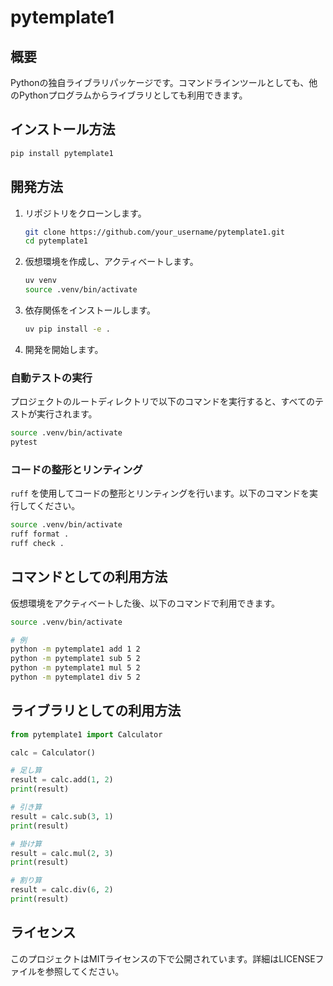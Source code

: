 # pytemplate1

## 概要
Pythonの独自ライブラリパッケージです。コマンドラインツールとしても、他のPythonプログラムからライブラリとしても利用できます。

## インストール方法

```bash
pip install pytemplate1
```

## 開発方法

1. リポジトリをクローンします。
   ```bash
   git clone https://github.com/your_username/pytemplate1.git
   cd pytemplate1
   ```
2. 仮想環境を作成し、アクティベートします。
   ```bash
   uv venv
   source .venv/bin/activate
   ```
3. 依存関係をインストールします。
   ```bash
   uv pip install -e .
   ```
4. 開発を開始します。

### 自動テストの実行

プロジェクトのルートディレクトリで以下のコマンドを実行すると、すべてのテストが実行されます。

```bash
source .venv/bin/activate
pytest
```

### コードの整形とリンティング

`ruff` を使用してコードの整形とリンティングを行います。以下のコマンドを実行してください。

```bash
source .venv/bin/activate
ruff format .
ruff check .
```


## コマンドとしての利用方法

仮想環境をアクティベートした後、以下のコマンドで利用できます。

```bash
source .venv/bin/activate

# 例
python -m pytemplate1 add 1 2
python -m pytemplate1 sub 5 2
python -m pytemplate1 mul 5 2
python -m pytemplate1 div 5 2
```

## ライブラリとしての利用方法

```python
from pytemplate1 import Calculator

calc = Calculator()

# 足し算
result = calc.add(1, 2)
print(result)

# 引き算
result = calc.sub(3, 1)
print(result)

# 掛け算
result = calc.mul(2, 3)
print(result)

# 割り算
result = calc.div(6, 2)
print(result)
```

## ライセンス

このプロジェクトはMITライセンスの下で公開されています。詳細はLICENSEファイルを参照してください。